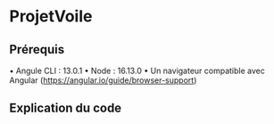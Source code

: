 # ProjetVoile



## Prérequis

•	Angule CLI : 13.0.1
•	Node : 16.13.0
•	Un navigateur compatible avec Angular (https://angular.io/guide/browser-support)

## Explication du code 


